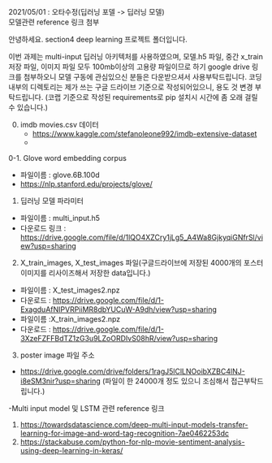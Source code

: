 2021/05/01 : 오타수정(딥러닝 포델 -> 딥러닝 모델)  
모델관련 reference 링크 첨부

안녕하세요. section4 deep learning 프로젝트 폴더입니다.

이번 과제는 multi-input 딥러닝 아키텍처를 사용하였으며, 
모델.h5 파일, 중간 x_train 저장 파일, 이미지 파일 모두 100mb이상의 고용량 파일이므로 
하기 google drive 링크를 첨부하오니 모델 구동에 관심있으신 분들은 다운받으셔서 사용부탁드립니다.
코딩 내부의 디렉토리는 제가 쓰는 구글 드라이브 기준으로 작성되어있으니, 용도 것 변경 부탁드립니다.
(코랩 기준으로 작성된 requirements로 pip 설치시 시간에 좀 오래 걸릴 수 있습니다.)

0. imdb movies.csv 데이터
   - https://www.kaggle.com/stefanoleone992/imdb-extensive-dataset
   - 
0-1. Glove word embedding corpus
   - 파일이름 : glove.6B.100d
   - https://nlp.stanford.edu/projects/glove/

1. 딥러닝 모델 파라미터 
  - 파일이름 : multi_input.h5
  - 다운로드 링크 : https://drive.google.com/file/d/1lQO4XZCry1jLg5_A4Wa8GjkyqiGNfrSl/view?usp=sharing
2. X_train_images, X_test_images 파일(구글드라이브에 저장된 4000개의 포스터 이미지를 리사이즈해서 저장한 data입니다.)
  - 파일이름 : X_test_images2.npz
  - 다운로드 : https://drive.google.com/file/d/1-ExagduAfNIPVRPiiMR8dbYUCuW-A9dh/view?usp=sharing
  - 파일이름 :X_train_images2.npz
  - 다운로드 : https://drive.google.com/file/d/1-3XzeFZFFBdTZ1zG3u9LZoORDIvS08hR/view?usp=sharing
3. poster image 파일 주소
  - https://drive.google.com/drive/folders/1ragJ5lClLNOoibXZBC4lNJ-i8eSM3nir?usp=sharing
    (파일이 한 24000개 정도 있으니 조심해서 접근부탁드립니다.)
    
-Multi input model 및 LSTM 관련 reference 링크

1. https://towardsdatascience.com/deep-multi-input-models-transfer-learning-for-image-and-word-tag-recognition-7ae0462253dc
2. https://stackabuse.com/python-for-nlp-movie-sentiment-analysis-using-deep-learning-in-keras/
